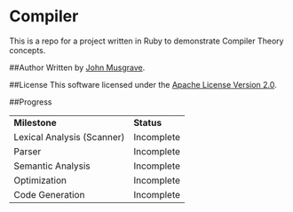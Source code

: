 Compiler
========
This is a repo for a project written in Ruby to demonstrate Compiler Theory concepts.

##Author
Written by [John Musgrave](http://johnmusgrave.com).

##License
This software licensed under the
[Apache License Version 2.0](http://www.apache.org/licenses/LICENSE-2.0.txt).

##Progress

<table>
<tr><td><b>Milestone</b></td><td><b>Status</b></td></tr>
<tr><td>Lexical Analysis (Scanner)</td><td>Incomplete</td></tr>
<tr><td>Parser</td><td>Incomplete</td></tr>
<tr><td>Semantic Analysis</td><td>Incomplete</td></tr>
<tr><td>Optimization</td><td>Incomplete</td></tr>
<tr><td>Code Generation</td><td>Incomplete</td></tr>
</table>
